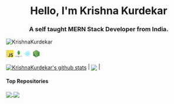 <h1 align="center">Hello, I'm Krishna Kurdekar</h1>
<h3 align="center">A self taught MERN Stack Developer from India.</h3>

<p align="left"> <img src="https://komarev.com/ghpvc/?username=KrishnaKurdekar&label=Profile%20views&color=0e75b6&style=flat" alt="KrishnaKurdekar" /> </p>

<code><img height="20" alt="javascript" src="https://raw.githubusercontent.com/github/explore/80688e429a7d4ef2fca1e82350fe8e3517d3494d/topics/javascript/javascript.png"></code>
<code><img height="20" alt="mongodb" src="https://raw.githubusercontent.com/KrishnaKurdekar/KrishnaKurdekar/main/MongoDb.svg"></code>
<code><img height="20" alt="react" src="https://raw.githubusercontent.com/github/explore/80688e429a7d4ef2fca1e82350fe8e3517d3494d/topics/react/react.png"></code>
<code><img height="20" alt="nodejs" src="https://raw.githubusercontent.com/github/explore/80688e429a7d4ef2fca1e82350fe8e3517d3494d/topics/nodejs/nodejs.png"></code>    

<a href="https://github.com/KrishnaKurdekar"><img align="center" src="https://github-readme-stats.vercel.app/api?username=KrishnaKurdekar&show_icons=true&include_all_commits=true&theme=buefy&hide_border=true" alt="KrishnaKurdekar's github stats" /></a> | <a href="https://github.com/KrishnaKurdekar"><img align="center" src="https://github-readme-stats.vercel.app/api/top-langs/?username=KrishnaKurdekar&layout=compact&theme=buefy&hide_border=true" /></a> |

#### Top Repositories


<a href="https://github.com/KrishnaKurdekar/Music-Player">
  <img align="center" src="https://github-readme-stats.vercel.app/api/pin/?username=KrishnaKurdekar&repo=Music-Player" />
</a>
<a href="https://github.com/KrishnaKurdekar/Applicant-Tracking-System">
  <img align="center" src="https://github-readme-stats.vercel.app/api/pin/?username=KrishnaKurdekar&repo=Applicant-Tracking-System" />
</a>

<br />
<br />
